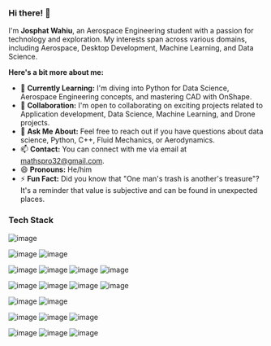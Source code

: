 ### Hi there! 👋

I'm **Josphat Wahiu**, an Aerospace Engineering student with a passion for technology and exploration. My interests span across various domains, including Aerospace, Desktop Development, Machine Learning, and Data Science.

**Here's a bit more about me:**

- 🌱 **Currently Learning:** I'm diving into Python for Data Science, Aerospace Engineering concepts, and mastering CAD with OnShape.
- 👯 **Collaboration:** I'm open to collaborating on exciting projects related to Application development, Data Science, Machine Learning, and Drone projects.
- 💬 **Ask Me About:** Feel free to reach out if you have questions about data science, Python, C++, Fluid Mechanics, or Aerodynamics.
- 📫 **Contact:** You can connect with me via email at mathspro32@gmail.com.
- 😄 **Pronouns:** He/him
- ⚡ **Fun Fact:** Did you know that "One man's trash is another's treasure"? It's a reminder that value is subjective and can be found in unexpected places.

### Tech Stack
![image](https://github.com/user-attachments/assets/99f4f053-3f83-4151-90cb-5b360ae7aff3)

![image](https://github.com/user-attachments/assets/6a5b0cd9-e7d1-411d-b771-4608056d68f5)
![image](https://github.com/user-attachments/assets/8529081b-80e1-4e38-a68c-686d6d9b51da)

![image](https://github.com/user-attachments/assets/fbd07f37-143a-4f05-ac83-3d7df0cd5992)
![image](https://github.com/user-attachments/assets/0f095c4e-1dd9-448d-8ed0-cf294214d40e)
![image](https://github.com/user-attachments/assets/2c432803-fc56-42f2-9e2b-2767ccfca774)
![image](https://github.com/user-attachments/assets/f0f918e5-89a0-412a-8ef5-10f1a0966d2e)

![image](https://github.com/user-attachments/assets/63daf518-7fa5-4bf9-ad02-2c3fb3059c05)
![image](https://github.com/user-attachments/assets/7708c58e-635a-4211-bea5-8067bc19c688)
![image](https://github.com/user-attachments/assets/ff804490-0024-4c5a-b55e-6a0723e8e976)
![image](https://github.com/user-attachments/assets/89960425-b910-4f23-9d37-54afca591ec7)

![image](https://github.com/user-attachments/assets/3b7ff044-a565-43d1-a0af-da935d4a43fd)
![image](https://github.com/user-attachments/assets/c5b0a441-b5af-40e9-a13a-f5c20aa803bf)

![image](https://github.com/user-attachments/assets/04ea9f59-ab4b-418a-bc6a-d585b3bbb2e1)
![image](https://github.com/user-attachments/assets/47537ac7-e225-4285-a1ca-d7a43ead721c)
![image](https://github.com/user-attachments/assets/7e4b0e5a-64f2-4f0f-b17b-b2cad8d420b3)

![image](https://github.com/user-attachments/assets/199da178-b35e-4a8a-a72a-af6412b124d6)
![image](https://github.com/user-attachments/assets/8c68fc1e-4a1a-4d82-aa26-f4e91c9a7f7f)
![image](https://github.com/user-attachments/assets/4964bba3-c07b-4b13-adb9-bfda4a0e1b2b)


